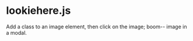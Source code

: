 lookiehere.js
=============

Add a class to an image element, then click on the image; boom-- image in a modal.
